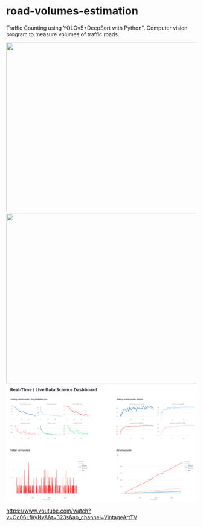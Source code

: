 # road-volumes-estimation
Traffic Counting using YOLOv5+DeepSort with Python". Computer vision program to measure volumes of traffic roads.



<img src="chile2.gif" height="450" width="550"/><img src="volumen-classes.png.gif" height="450" width="550"/>
<img src="Screenshot from 2023-01-19 19-44-54.png" />



https://www.youtube.com/watch?v=Oc06LfKyNyA&t=323s&ab_channel=VintageArtTV
